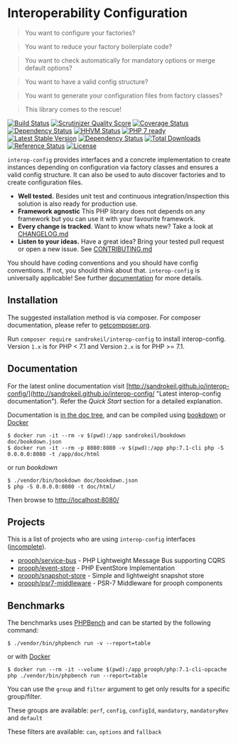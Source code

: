 # Interoperability Configuration

> You want to configure your factories?

> You want to reduce your factory boilerplate code?

> You want to check automatically for mandatory options or merge default options?

> You want to have a valid config structure?

> You want to generate your configuration files from factory classes?

> This library comes to the rescue!

[![Build Status](https://travis-ci.org/sandrokeil/interop-config.png?branch=master)](https://travis-ci.org/sandrokeil/interop-config)
[![Scrutinizer Quality Score](https://scrutinizer-ci.com/g/sandrokeil/interop-config/badges/quality-score.png?s=cdef161c14156e3e36ed0ce3d6fd7979d38d916c)](https://scrutinizer-ci.com/g/sandrokeil/interop-config/)
[![Coverage Status](https://coveralls.io/repos/sandrokeil/interop-config/badge.svg?branch=master)](https://coveralls.io/r/sandrokeil/interop-config?branch=master)
[![Dependency Status](https://www.versioneye.com/user/projects/55ddfcba2383e9001700007e/badge.svg?style=flat)](https://www.versioneye.com/user/projects/55ddfcba2383e9001700007e)
[![HHVM Status](http://hhvm.h4cc.de/badge/sandrokeil/interop-config.svg?style=flat)](http://hhvm.h4cc.de/package/sandrokeil/interop-config)
[![PHP 7 ready](http://php7ready.timesplinter.ch/sandrokeil/interop-config/badge.svg)](https://travis-ci.org/sandrokeil/interop-config)
[![Latest Stable Version](https://poser.pugx.org/sandrokeil/interop-config/v/stable.png)](https://packagist.org/packages/sandrokeil/interop-config)
[![Dependency Status](https://www.versioneye.com/user/projects/53615c75fe0d0720eb00009e/badge.png)](https://www.versioneye.com/php/sandrokeil:interop-config/0.3.1)
[![Total Downloads](https://poser.pugx.org/sandrokeil/interop-config/downloads.png)](https://packagist.org/packages/sandrokeil/interop-config)
[![Reference Status](https://www.versioneye.com/php/sandrokeil:interop-config/reference_badge.svg?style=flat)](https://www.versioneye.com/php/sandrokeil:interop-config/references)
[![License](https://poser.pugx.org/sandrokeil/interop-config/license.png)](https://packagist.org/packages/sandrokeil/interop-config)

`interop-config` provides interfaces and a concrete implementation to create instances depending on configuration via
factory classes and ensures a valid config structure. It can also be used to auto discover factories
and to create configuration files.

 * **Well tested.** Besides unit test and continuous integration/inspection this solution is also ready for production use.
 * **Framework agnostic** This PHP library does not depends on any framework but you can use it with your favourite framework.
 * **Every change is tracked**. Want to know whats new? Take a look at [CHANGELOG.md](https://github.com/sandrokeil/interop-config/blob/master/CHANGELOG.md)
 * **Listen to your ideas.** Have a great idea? Bring your tested pull request or open a new issue. See [CONTRIBUTING.md](CONTRIBUTING.md)

You should have coding conventions and you should have config conventions. If not, you should think about that.
`interop-config` is universally applicable! See further [documentation](http://sandrokeil.github.io/interop-config/ "Latest interop-config documentation") for more details.

## Installation

The suggested installation method is via composer. For composer documentation, please refer to
[getcomposer.org](http://getcomposer.org/).

Run `composer require sandrokeil/interop-config` to install interop-config. Version `1.x` is for PHP < 7.1 and Version `2.x` is for PHP >= 7.1.

## Documentation
For the latest online documentation visit [http://sandrokeil.github.io/interop-config/](http://sandrokeil.github.io/interop-config/ "Latest interop-config documentation").
Refer the *Quick Start* section for a detailed explanation. 

Documentation is [in the doc tree](doc/), and can be compiled using [bookdown](http://bookdown.io) or [Docker](https://www.docker.com/)

```console
$ docker run -it --rm -v $(pwd):/app sandrokeil/bookdown doc/bookdown.json
$ docker run -it --rm -p 8080:8080 -v $(pwd):/app php:7.1-cli php -S 0.0.0.0:8080 -t /app/doc/html
```

or run *bookdown*

```console
$ ./vendor/bin/bookdown doc/bookdown.json
$ php -S 0.0.0.0:8080 -t doc/html/
```

Then browse to [http://localhost:8080/](http://localhost:8080/)

## Projects
This is a list of projects who are using `interop-config` interfaces ([incomplete](https://packagist.org/packages/sandrokeil/interop-config/dependents)).

* [prooph/service-bus](https://github.com/prooph/service-bus) - PHP Lightweight Message Bus supporting CQRS
* [prooph/event-store](https://github.com/prooph/event-store) - PHP EventStore Implementation 
* [prooph/snapshot-store](https://github.com/prooph/snapshot-store) - Simple and lightweight snapshot store
* [prooph/psr7-middleware](https://github.com/prooph/psr7-middleware) - PSR-7 Middleware for prooph components

## Benchmarks
The benchmarks uses [PHPBench](http://phpbench.readthedocs.org/en/latest/) and can be started by the following command:
 
```console
$ ./vendor/bin/phpbench run -v --report=table
```
 
or with [Docker](https://www.docker.com/)
 
```console
$ docker run --rm -it --volume $(pwd):/app prooph/php:7.1-cli-opcache php ./vendor/bin/phpbench run --report=table
```

You can use the `group` and `filter` argument to get only results for a specific group/filter. 

These groups are available: `perf`, `config`, `configId`, `mandatory`, `mandatoryRev` and `default`

These filters are available: `can`, `options` and `fallback`
